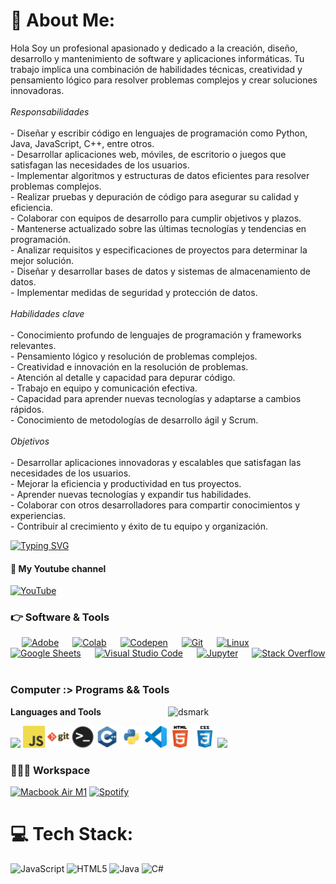 # 💫 About Me:
Hola Soy un profesional apasionado y dedicado a la creación, diseño, desarrollo y mantenimiento de software y aplicaciones informáticas. Tu trabajo implica una combinación de habilidades técnicas, creatividad y pensamiento lógico para resolver problemas complejos y crear soluciones innovadoras.<br><br>*Responsabilidades*<br><br>- Diseñar y escribir código en lenguajes de programación como Python, Java, JavaScript, C++, entre otros.<br>- Desarrollar aplicaciones web, móviles, de escritorio o juegos que satisfagan las necesidades de los usuarios.<br>- Implementar algoritmos y estructuras de datos eficientes para resolver problemas complejos.<br>- Realizar pruebas y depuración de código para asegurar su calidad y eficiencia.<br>- Colaborar con equipos de desarrollo para cumplir objetivos y plazos.<br>- Mantenerse actualizado sobre las últimas tecnologías y tendencias en programación.<br>- Analizar requisitos y especificaciones de proyectos para determinar la mejor solución.<br>- Diseñar y desarrollar bases de datos y sistemas de almacenamiento de datos.<br>- Implementar medidas de seguridad y protección de datos.<br><br>*Habilidades clave*<br><br>- Conocimiento profundo de lenguajes de programación y frameworks relevantes.<br>- Pensamiento lógico y resolución de problemas complejos.<br>- Creatividad e innovación en la resolución de problemas.<br>- Atención al detalle y capacidad para depurar código.<br>- Trabajo en equipo y comunicación efectiva.<br>- Capacidad para aprender nuevas tecnologías y adaptarse a cambios rápidos.<br>- Conocimiento de metodologías de desarrollo ágil y Scrum.<br><br>*Objetivos*<br><br>- Desarrollar aplicaciones innovadoras y escalables que satisfagan las necesidades de los usuarios.<br>- Mejorar la eficiencia y productividad en tus proyectos.<br>- Aprender nuevas tecnologías y expandir tus habilidades.<br>- Colaborar con otros desarrolladores para compartir conocimientos y experiencias.<br>- Contribuir al crecimiento y éxito de tu equipo y organización.

<a href="https://git.io/typing-svg"><img src="https://readme-typing-svg.demolab.com?font=Fira+Code&duration=3000&pause=1000&color=F72222&center=FALSO&vCenter=FALSO&repeat=verdadero&random=FALSO&width=435&lines=Desarrollador+apasionado+;De+los+juegos+;De+WhatsApp+;Espero+que+te+encuentres+bien+%E2%9C%85+%F0%9F%AB%B6+;La+constancia+vence+lo+que+la+dicha+no+alcanza%E2%9D%A4%EF%B8%8F;Desarrolladoonoce+m%C3%A1s+sobre+m%C3%AD+y+mis+proyectos;%C3%BAnete+y+s%C3%A9+parte+de+la+;Evolution+Global+%E2%9C%A8+;%C2%A1Juntos+podemos+llevar+;tecnolog%C3%ADa+al+siguiente+nivel!+%F0%9F%AB%B6" alt="Typing SVG" /></a>

#### 🔗 My Youtube channel
[![YouTube](./assets/youtube.svg)](https://www.youtube.com/@AscendProg)

### 👉 Software & Tools
 
<p>
  &emsp;
    <a href="#"><img alt="Adobe" src="https://img.shields.io/badge/Adobe%20-%23FF0000.svg?logo=adobe&logoColor=white"></a>
  &emsp;
    <a href="#"><img alt="Colab" src="https://img.shields.io/badge/Colab-00b56a.svg?logo=google-colab&logoColor=white"></a>
  &emsp;
    <a href="#"><img alt="Codepen" src="https://img.shields.io/badge/Codepen-000000.svg?logo=codepen&logoColor=white"></a>
  &emsp;
    <a href="#"><img alt="Git" src="https://img.shields.io/badge/Git%20-%23F05033.svg?logo=git&logoColor=white"></a>
  &emsp;
    <a href="#"><img alt="Linux" src="https://img.shields.io/badge/Linux-FCC624?style=flat&logo=linux&logoColor=black"></a>
  &emsp;
    <a href="#"><img alt="Google Sheets" src="https://img.shields.io/badge/Google%20Sheets%20-%2334A853.svg?logo=google%20sheets&logoColor=white"></a>
  &emsp;
    <a href="#"><img alt="Visual Studio Code" src="https://img.shields.io/badge/Visual%20Studio%20Code-0078d7.svg?logo=visual-studio-code&logoColor=white"></a>
  &emsp;
    <a href="#"><img alt="Jupyter" src="https://img.shields.io/badge/Jupyter%20-%23F37626.svg?logo=Jupyter&logoColor=white"></a>
  &emsp;
    <a href="#"><img alt="Stack Overflow" src="https://img.shields.io/badge/-Stack%20Overflow-FE7A16?logo=stack-overflow&logoColor=white"></a>
  &emsp;
</p>

### Computer :> Programs && Tools

<img alt="dsmark" align="right"  height="50%" width="50%" src="https://c.tenor.com/NzrqQHFBVz8AAAAj/kitty-transparent.gif">


**Languages and Tools**

<code><img height="35rem" src="https://cdn4.iconfinder.com/data/icons/logos-3/600/React.js_logo-512.png" /></code>
<code><img height="35rem" src="https://raw.githubusercontent.com/github/explore/80688e429a7d4ef2fca1e82350fe8e3517d3494d/topics/javascript/javascript.png"></code>
<code><img height="35rem" src="https://raw.githubusercontent.com/github/explore/80688e429a7d4ef2fca1e82350fe8e3517d3494d/topics/git/git.png"></code>
<code><img height="35rem" src="https://raw.githubusercontent.com/github/explore/80688e429a7d4ef2fca1e82350fe8e3517d3494d/topics/terminal/terminal.png"></code>
<code><img height="35rem" src="https://raw.githubusercontent.com/github/explore/80688e429a7d4ef2fca1e82350fe8e3517d3494d/topics/cpp/cpp.png"></code>
<code><img height="35rem" src="https://raw.githubusercontent.com/github/explore/80688e429a7d4ef2fca1e82350fe8e3517d3494d/topics/python/python.png"></code>
<code><img alt="Visual Studio Code" height="35rem" src="https://raw.githubusercontent.com/github/explore/80688e429a7d4ef2fca1e82350fe8e3517d3494d/topics/visual-studio-code/visual-studio-code.png" /></code>
<code><img alt="HTML5" height="35rem" src="https://raw.githubusercontent.com/github/explore/80688e429a7d4ef2fca1e82350fe8e3517d3494d/topics/html/html.png" /></code>
<code><img alt="CSS3" height="35rem" src="https://raw.githubusercontent.com/github/explore/80688e429a7d4ef2fca1e82350fe8e3517d3494d/topics/css/css.png" /></code>
<code><img height="35rem" src="https://img.icons8.com/color/2x/bootstrap.png" /></code>

### 👨🏽‍💻 Workspace
<p>
    <a href="#"><img alt="Macbook Air M1" src="https://img.shields.io/badge/Apple-MacBook_Air_2020-999999?style=for-the-badge&logo=apple&logoColor=white"></a>
    <a href="#"><img alt="Spotify" src="https://img.shields.io/badge/Spotify-1ED760?&style=for-the-badge&logo=spotify&logoColor=white"></a>
</p>

# 💻 Tech Stack:
![JavaScript](https://img.shields.io/badge/javascript-%23323330.svg?style=for-the-badge&logo=javascript&logoColor=%23F7DF1E) ![HTML5](https://img.shields.io/badge/html5-%23E34F26.svg?style=for-the-badge&logo=html5&logoColor=white) ![Java](https://img.shields.io/badge/java-%23ED8B00.svg?style=for-the-badge&logo=openjdk&logoColor=white) ![C#](https://img.shields.io/badge/c%23-%23239120.svg?style=for-the-badge&logo=csharp&logoColor=white)
